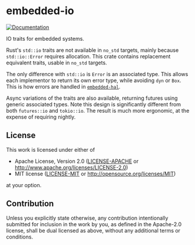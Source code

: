 # embedded-io

[![Documentation](https://docs.rs/embedded-io/badge.svg)](https://docs.rs/embedded-io)

IO traits for embedded systems.

Rust's `std::io` traits are not available in `no_std` targets, mainly because `std::io::Error`
requires allocation. This crate contains replacement equivalent traits, usable in `no_std`
targets.

The only difference with `std::io` is `Error` is an associated type. This allows each implementor 
to return its own error type, while avoiding `dyn` or `Box`. This is how errors are handled in [`embedded-hal`](https://github.com/rust-embedded/embedded-hal/).

Async variations of the traits are also available, returning futures using generic associated types.
Note this design is significantly different from both `futures::io` and `tokio::io`. The result is much
more ergonomic, at the expense of requiring nightly.


## License

This work is licensed under either of

- Apache License, Version 2.0 ([LICENSE-APACHE](LICENSE-APACHE) or
  <http://www.apache.org/licenses/LICENSE-2.0>)
- MIT license ([LICENSE-MIT](LICENSE-MIT) or <http://opensource.org/licenses/MIT>)

at your option.

## Contribution

Unless you explicitly state otherwise, any contribution intentionally submitted
for inclusion in the work by you, as defined in the Apache-2.0 license, shall be
dual licensed as above, without any additional terms or conditions.
